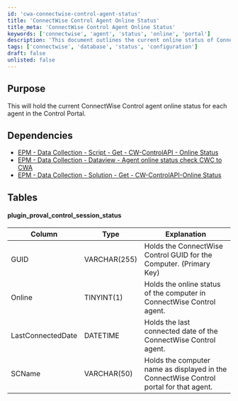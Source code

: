 ```yaml
---
id: 'cwa-connectwise-control-agent-status'
title: 'ConnectWise Control Agent Online Status'
title_meta: 'ConnectWise Control Agent Online Status'
keywords: ['connectwise', 'agent', 'status', 'online', 'portal']
description: 'This document outlines the current online status of ConnectWise Control agents within the Control Portal, detailing dependencies and the structure of the relevant database table.'
tags: ['connectwise', 'database', 'status', 'configuration']
draft: false
unlisted: false
---
```

## Purpose

This will hold the current ConnectWise Control agent online status for each agent in the Control Portal.

## Dependencies

- [EPM - Data Collection - Script - Get - CW-ControlAPI - Online Status](https://proval.itglue.com/DOC-5078775-9912233)
- [EPM - Data Collection - Dataview - Agent online status check CWC to CWA](https://proval.itglue.com/DOC-5078775-9915631)
- [EPM - Data Collection - Solution - Get - CW-ControlAPI-Online Status](https://proval.itglue.com/DOC-5078775-9004336)

## Tables

#### plugin_proval_control_session_status

| Column              | Type         | Explanation                                                                                     |
|---------------------|--------------|-------------------------------------------------------------------------------------------------|
| GUID                 | VARCHAR(255) | Holds the ConnectWise Control GUID for the Computer. (Primary Key)                            |
| Online              | TINYINT(1)   | Holds the online status of the computer in ConnectWise Control agent.                         |
| LastConnectedDate   | DATETIME     | Holds the last connected date of the ConnectWise Control agent.                               |
| SCName              | VARCHAR(50)  | Holds the computer name as displayed in the ConnectWise Control portal for that agent.       |



